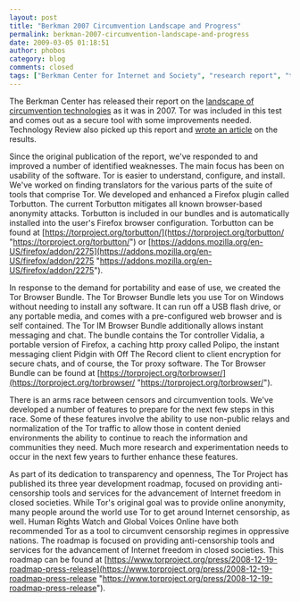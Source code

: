 ```yaml
---
layout: post
title: "Berkman 2007 Circumvention Landscape and Progress"
permalink: berkman-2007-circumvention-landscape-and-progress
date: 2009-03-05 01:18:51
author: phobos
category: blog
comments: closed
tags: ["Berkman Center for Internet and Society", "research report", "tool comparison"]
---
```


The Berkman Center has released their report on the [landscape of circumvention technologies](http://cyber.law.harvard.edu/publications/2009/2007_Circumvention_Landscape_Report) as it was in 2007. Tor was included in this test and comes out as a secure tool with some improvements needed. Technology Review also picked up this report and [wrote an article](http://www.technologyreview.com/web/22252/page1/) on the results.

Since the original publication of the report, we've responded to and improved a number of identified weaknesses. The main focus has been on usability of the software. Tor is easier to understand, configure, and install. We've worked on finding translators for the various parts of the suite of tools that comprise Tor. We developed and enhanced a Firefox plugin called Torbutton. The current Torbutton mitigates all known browser-based anonymity attacks. Torbutton is included in our bundles and is automatically installed into the user's Firefox browser configuration. Torbutton can be found at [https://torproject.org/torbutton/](https://torproject.org/torbutton/ "https://torproject.org/torbutton/") or [https://addons.mozilla.org/en-US/firefox/addon/2275](https://addons.mozilla.org/en-US/firefox/addon/2275 "https://addons.mozilla.org/en-US/firefox/addon/2275").

<!-- more -->

In response to the demand for portability and ease of use, we created the Tor Browser Bundle. The Tor Browser Bundle lets you use Tor on Windows without needing to install any software. It can run off a USB flash drive, or any portable media, and comes with a pre-configured web browser and is self contained. The Tor IM Browser Bundle additionally allows instant messaging and chat. The bundle contains the Tor controller Vidalia, a portable version of Firefox, a caching http proxy called Polipo, the instant messaging client Pidgin with Off The Record client to client encryption for secure chats, and of course, the Tor proxy software. The Tor Browser Bundle can be found at [https://torproject.org/torbrowser/](https://torproject.org/torbrowser/ "https://torproject.org/torbrowser/").

There is an arms race between censors and circumvention tools. We've developed a number of features to prepare for the next few steps in this race. Some of these features involve the ability to use non-public relays and normalization of the Tor traffic to allow those in content denied environments the ability to continue to reach the information and communities they need. Much more research and experimentation needs to occur in the next few years to further enhance these features.

As part of its dedication to transparency and openness, The Tor Project has published its three year development roadmap, focused on providing anti-censorship tools and services for the advancement of Internet freedom in closed societies. While Tor's original goal was to provide online anonymity, many people around the world use Tor to get around Internet censorship, as well. Human Rights Watch and Global Voices Online have both recommended Tor as a tool to circumvent censorship regimes in oppressive nations. The roadmap is focused on providing anti-censorship tools and services for the advancement of Internet freedom in closed societies. This roadmap can be found at [https://www.torproject.org/press/2008-12-19-roadmap-press-release](https://www.torproject.org/press/2008-12-19-roadmap-press-release "https://www.torproject.org/press/2008-12-19-roadmap-press-release").
